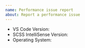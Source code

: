 ```yaml
---
name: Performance issue report
about: Report a performance issue
---
```


<!-- Please search existing issues to avoid creating duplicates. -->

- VS Code Version:
- SCSS IntelliSense Version:
- Operating System:

<!--
  Please read: https://github.com/wkillerud/vscode-scss/blob/main/.github/PERF_ISSUE.md
  And include your profile in the issue.
-->
